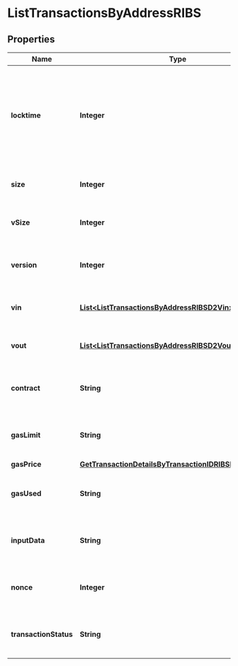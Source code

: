 

# ListTransactionsByAddressRIBS


## Properties

Name | Type | Description | Notes
------------ | ------------- | ------------- | -------------
**locktime** | **Integer** | Represents the locktime on the transaction on the specific blockchain, i.e. the blockheight at which the transaction is valid. | 
**size** | **Integer** | Represents the total size of this transaction. | 
**vSize** | **Integer** | Represents the virtual size of this transaction. | 
**version** | **Integer** | Represents the transaction&#39;s version number. | 
**vin** | [**List&lt;ListTransactionsByAddressRIBSD2Vin&gt;**](ListTransactionsByAddressRIBSD2Vin.md) | Represents the transaction inputs. | 
**vout** | [**List&lt;ListTransactionsByAddressRIBSD2Vout&gt;**](ListTransactionsByAddressRIBSD2Vout.md) | Represents the transaction outputs. | 
**contract** | **String** | Numeric representation of the transaction contract | 
**gasLimit** | **String** | String representation of the transaction gas | 
**gasPrice** | [**GetTransactionDetailsByTransactionIDRIBSBSCGasPrice**](GetTransactionDetailsByTransactionIDRIBSBSCGasPrice.md) |  | 
**gasUsed** | **String** | Numeric representation of the transaction gas used | 
**inputData** | **String** | Numeric representation of the transaction input | 
**nonce** | **Integer** | Numeric representation of the transaction nonce | 
**transactionStatus** | **String** | String representation of the transaction status | 



